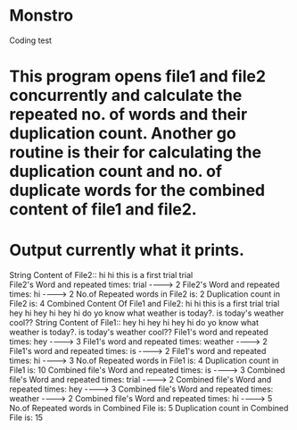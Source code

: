 # Monstro
Coding test

# This program opens file1 and file2 concurrently and calculate the repeated no. of words and their duplication count. Another go routine is their for calculating the duplication count and  no. of duplicate words for the combined content of file1 and file2.

# Output currently what it prints.

String Content of File2:: hi hi this is a first trial trial   
File2's Word and repeated times:  trial ----> 2
File2's Word and repeated times:  hi ----> 2
No.of Repeated words in File2 is: 2
Duplication count in File2 is: 4
Combined Content Of File1 and File2: hi hi this is a first trial trial  hey hi hey hi hey hi do yo know what weather is today?. is today's weather  cool??
String Content of File1:: hey hi hey hi hey hi do yo know what weather is today?. is today's weather  cool??
File1's word and repeated times:  hey ----> 3
File1's word and repeated times:  weather ----> 2
File1's word and repeated times:  is ----> 2
File1's word and repeated times:  hi ----> 3
No.of Repeated words in File1 is: 4
Duplication count in File1 is: 10
Combined file's Word and repeated times:  is ----> 3
Combined file's Word and repeated times:  trial ----> 2
Combined file's Word and repeated times:  hey ----> 3
Combined file's Word and repeated times:  weather ----> 2
Combined file's Word and repeated times:  hi ----> 5
No.of Repeated words in Combined File  is: 5
Duplication count in Combined File is: 15
